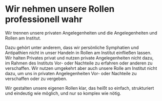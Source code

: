 <!---
   NAME - The NAME of this project is:
ethos

  FILE - The FILENAME of the current file is:
/v5a3.md

  CREATION - This project was CREATED on:
2017-01-28-16:15:00 UTC

  MODIFICATION - This project was last MODIFIED on:
2017-01-28-16:15:00 UTC

  VERSION - The current VERSION of this project is:
<git-commit-hash>-2017-01-28-16:15:00 UTC

  CREATOR(S) - This project was CREATED by:
Michael Czechowski, Martin Maga

  CONTACT - You can CONTACT the creator(s) or developer(s) of this project at:
E-Mail: mail@martinmaga.de

  COPYRIGHT - The COPYRIGHT holder of this project is:
COPYRIGHT (c) 2016 Martin Maga

  LICENSE - This project is LICENSED under the following license:
Martin Maga 2016 CC BY-SA 4.0 https://creativecommons.org

  SUBFILE – This is a SUBFILE! For more INFORMATION on this project go to:
/README.md
--->

# Wir nehmen unsere Rollen professionell wahr

Wir trennen unsere privaten Angelegenheiten und die Angelegenheiten und Rollen am Institut.

Dazu gehört unter anderem, dass wir persönliche Symphatien und Antipathien nicht in unser Handeln in Rollen am Institut einfließen lassen.
Wir halten Privates privat und nutzen private Angelegenheiten nicht dazu, im Rahmen des Instituts Vor- oder Nachteile zu erfahren oder anderen zu verschaffen.
Wir nutzen umgekehrt aber auch unsere Rolle am Institut nicht dazu, um uns in privaten Angelegenheiten Vor- oder Nachteile zu verschaffen oder zu vergeben.

Wir gestalten unsere eigenen Rollen klar, das heißt so einfach, strukturiert und eindeutig wie möglich, und nur so komplex wie nötig.
